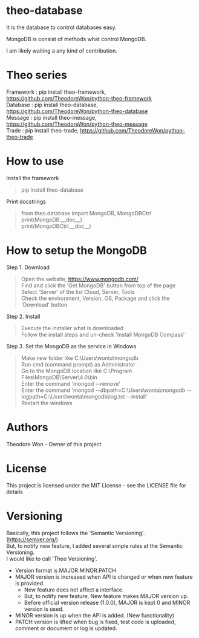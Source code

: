 # theo-database

It is the database to control databases easy.

MongoDB is consist of methods what control MongoDB.

I am likely waiting a any kind of contribution.


# Theo series

Framework : pip install theo-framework, https://github.com/TheodoreWon/python-theo-framework  
Database : pip install theo-database, https://github.com/TheodoreWon/python-theo-database  
Message : pip install theo-message, https://github.com/TheodoreWon/python-theo-message  
Trade : pip install theo-trade, https://github.com/TheodoreWon/python-theo-trade


# How to use

Install the framework  
> pip install theo-database

Print docstrings  
> from theo.database import MongoDB, MongoDBCtrl  
> print(MongoDB.&#95;&#95;doc&#95;&#95;)  
> print(MongoDBCtrl.&#95;&#95;doc&#95;&#95;)


# How to setup the MongoDB

Step 1. Download  
> Open the website, https://www.mongodb.com/  
> Find and click the 'Get MongoDB' button from top of the page  
> Select 'Server' of the list Cloud, Server, Tools  
> Check the environment, Version, OS, Package and click the 'Download' button  

Step 2. Install  
> Execute the installer what is downloaded  
> Follow the install steps and un-check 'Install MongoDB Compass'  

Step 3. Set the MongoDB as the service in Windows  
> Make new folder like C:\Users\wonta\mongodb  
> Run cmd (command prompt) as Administrator  
> Go to the MongoDB location like C:\Program Files\MongoDB\Server\4.0\bin  
> Enter the command 'mongod --remove'  
> Enter the command 'mongod --dbpath=C:\Users\wonta\mongodb --logpath=C:\Users\wonta\mongodb\log.txt --install'  
> Restart the windows


# Authors

Theodore Won - Owner of this project


# License

This project is licensed under the MIT License - see the LICENSE file for details


# Versioning

Basically, this project follows the 'Semantic Versioning'. (https://semver.org/)  
But, to notify new feature, I added several simple rules at the Semantic Versioning.  
I would like to call 'Theo Versioning'.

- Version format is MAJOR.MINOR.PATCH  
- MAJOR version is increased when API is changed or when new feature is provided.  
  - New feature does not affect a interface.  
  - But, to notify new feature, New feature makes MAJOR version up.  
  - Before official version release (1.0.0), MAJOR is kept 0 and MINOR version is used.  
- MINOR version is up when the API is added. (New functionality)  
- PATCH version is lifted when bug is fixed, test code is uploaded, comment or document or log is updated.  
